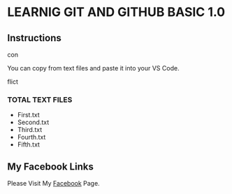 # LEARNIG GIT AND GITHUB BASIC 1.0

## Instructions

con

You can copy from text files and paste it into your VS Code.

flict

### TOTAL TEXT FILES

- First.txt
- Second.txt
- Third.txt
- Fourth.txt
- Fifth.txt

## My Facebook Links

Please Visit My [Facebook](https://www.facebook.com/mdgulamquddus) Page.
